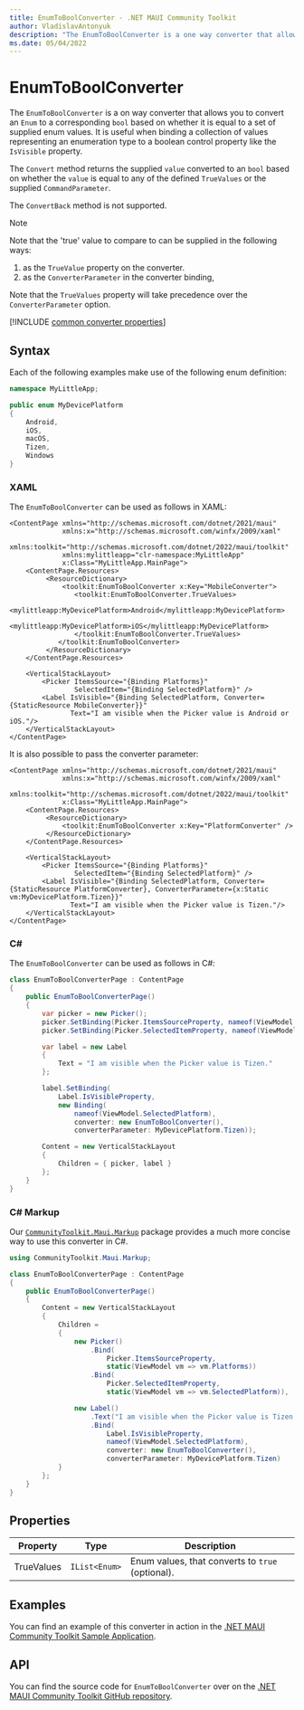 ```yaml
---
title: EnumToBoolConverter - .NET MAUI Community Toolkit
author: VladislavAntonyuk
description: "The EnumToBoolConverter is a one way converter that allows you to convert an Enum to a corresponding bool based on whether it is equal to a set of supplied enum values."
ms.date: 05/04/2022
---
```


# EnumToBoolConverter

The `EnumToBoolConverter` is a on way converter that allows you to convert an `Enum` to a corresponding `bool` based on whether it is equal to a set of supplied enum values. It is useful when binding a collection of values representing an enumeration type to a boolean control property like the `IsVisible` property.

The `Convert` method returns the supplied `value` converted to an `bool` based on whether the `value` is equal to any of the defined `TrueValues` or the supplied `CommandParameter`.

The `ConvertBack` method is not supported.

> [!NOTE]
> Note that the 'true' value to compare to can be supplied in the following ways:
> 1. as the `TrueValue` property on the converter.
> 1. as the `ConverterParameter` in the converter binding,
> 
> Note that the `TrueValues` property will take precedence over the `ConverterParameter` option.

[!INCLUDE [common converter properties](../includes/communitytoolkit-converter.md)]

## Syntax

Each of the following examples make use of the following enum definition:

```csharp
namespace MyLittleApp;

public enum MyDevicePlatform
{
    Android,
    iOS,
    macOS,
    Tizen,
    Windows
}
```

### XAML

The `EnumToBoolConverter` can be used as follows in XAML:

```xaml
<ContentPage xmlns="http://schemas.microsoft.com/dotnet/2021/maui"
             xmlns:x="http://schemas.microsoft.com/winfx/2009/xaml"
             xmlns:toolkit="http://schemas.microsoft.com/dotnet/2022/maui/toolkit"
             xmlns:mylittleapp="clr-namespace:MyLittleApp"
             x:Class="MyLittleApp.MainPage">
    <ContentPage.Resources>
         <ResourceDictionary>
             <toolkit:EnumToBoolConverter x:Key="MobileConverter">
                <toolkit:EnumToBoolConverter.TrueValues>
                    <mylittleapp:MyDevicePlatform>Android</mylittleapp:MyDevicePlatform>
                    <mylittleapp:MyDevicePlatform>iOS</mylittleapp:MyDevicePlatform>
                </toolkit:EnumToBoolConverter.TrueValues>
            </toolkit:EnumToBoolConverter>
         </ResourceDictionary>
    </ContentPage.Resources>

    <VerticalStackLayout>
        <Picker ItemsSource="{Binding Platforms}"
                SelectedItem="{Binding SelectedPlatform}" />
        <Label IsVisible="{Binding SelectedPlatform, Converter={StaticResource MobileConverter}}"
               Text="I am visible when the Picker value is Android or iOS."/>
    </VerticalStackLayout>
</ContentPage>
```

It is also possible to pass the converter parameter:

```xaml
<ContentPage xmlns="http://schemas.microsoft.com/dotnet/2021/maui"
             xmlns:x="http://schemas.microsoft.com/winfx/2009/xaml"
             xmlns:toolkit="http://schemas.microsoft.com/dotnet/2022/maui/toolkit"
             x:Class="MyLittleApp.MainPage">
    <ContentPage.Resources>
         <ResourceDictionary>
             <toolkit:EnumToBoolConverter x:Key="PlatformConverter" />
         </ResourceDictionary>
    </ContentPage.Resources>

    <VerticalStackLayout>
        <Picker ItemsSource="{Binding Platforms}"
                SelectedItem="{Binding SelectedPlatform}" />
        <Label IsVisible="{Binding SelectedPlatform, Converter={StaticResource PlatformConverter}, ConverterParameter={x:Static vm:MyDevicePlatform.Tizen}}"
               Text="I am visible when the Picker value is Tizen."/>
    </VerticalStackLayout>
</ContentPage>
```

### C#

The `EnumToBoolConverter` can be used as follows in C#:

```csharp
class EnumToBoolConverterPage : ContentPage
{
    public EnumToBoolConverterPage()
    {
        var picker = new Picker();
        picker.SetBinding(Picker.ItemsSourceProperty, nameof(ViewModel.Platforms));
        picker.SetBinding(Picker.SelectedItemProperty, nameof(ViewModel.SelectedPlatform));

        var label = new Label
        {
            Text = "I am visible when the Picker value is Tizen."
        };

		label.SetBinding(
			Label.IsVisibleProperty,
			new Binding(
				nameof(ViewModel.SelectedPlatform),
				converter: new EnumToBoolConverter(),
                converterParameter: MyDevicePlatform.Tizen));

		Content = new VerticalStackLayout
        {
            Children = { picker, label }
        };
    }
}
```

### C# Markup

Our [`CommunityToolkit.Maui.Markup`](../markup/markup.md) package provides a much more concise way to use this converter in C#.

```csharp
using CommunityToolkit.Maui.Markup;

class EnumToBoolConverterPage : ContentPage
{
    public EnumToBoolConverterPage()
    {
        Content = new VerticalStackLayout
        {
            Children = 
            {
                new Picker()
                    .Bind(
                        Picker.ItemsSourceProperty, 
                        static(ViewModel vm => vm.Platforms))
                    .Bind(
                        Picker.SelectedItemProperty,
                        static(ViewModel vm => vm.SelectedPlatform)),

                new Label()
                    .Text("I am visible when the Picker value is Tizen.")
                    .Bind(
                        Label.IsVisibleProperty,
                        nameof(ViewModel.SelectedPlatform),
                        converter: new EnumToBoolConverter(),
                        converterParameter: MyDevicePlatform.Tizen)
            }
        };
    }
}
```

## Properties

|Property  |Type  |Description  |
|---------|---------|---------|
| TrueValues | `IList<Enum>` | Enum values, that converts to `true` (optional).  |


## Examples

You can find an example of this converter in action in the [.NET MAUI Community Toolkit Sample Application](https://github.com/CommunityToolkit/Maui/blob/main/samples/CommunityToolkit.Maui.Sample/Pages/Converters/EnumToBoolConverterPage.xaml).

## API

You can find the source code for `EnumToBoolConverter` over on the [.NET MAUI Community Toolkit GitHub repository](https://github.com/CommunityToolkit/Maui/blob/main/src/CommunityToolkit.Maui/Converters/EnumToBoolConverter.shared.cs).
